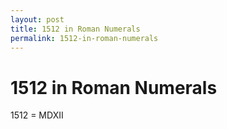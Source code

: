 ```yaml
---
layout: post
title: 1512 in Roman Numerals
permalink: 1512-in-roman-numerals
---
```


# 1512 in Roman Numerals

1512 = MDXII
